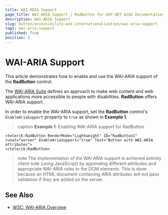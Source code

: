 ```yaml
---
title: WAI-ARIA Support
page_title: WAI-ARIA Support | RadButton for ASP.NET AJAX Documentation
description: WAI-ARIA Support
slug: button/accessibility-and-internationalization/wai-aria-support
tags: wai-aria,support
published: True
position: 3
---
```


# WAI-ARIA Support

This article demonstrates how to enable and use the WAI-ARIA support of the **RadButton** control.

The [WAI-ARIA Suite](http://www.w3.org/WAI/intro/aria) defines an approach to make web content and web applications more accessible to people with disabilities. **RadButton** offers WAI-ARIA support.

In order to enable the WAI-ARIA support, set the **RadButton** control's `EnableAriaSupport` property to `true` as shown in **Example 1**.

>caption **Example 1**: Enabling WAI-ARIA support for RadButton

````ASP.NET
<telerik:RadButton RenderMode="Lightweight" ID="RadButton1" runat="server" EnableAriaSupport="true" Text="Button with WAI-ARIA attributes">
</telerik:RadButton>
````

>note The implementation of the WAI ARIA support is achieved entirely client-side (using JavaScript) by appending different attributes and appropriate WAI-ARIA roles to the DOM elements.	This is done because an HTML document containing ARIA attributes will not pass validation if they are added on the server.




## See Also

 * [W3C: WAI-ARIA Overview](http://www.w3.org/WAI/intro/aria)


